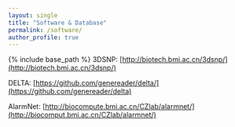```yaml
---
layout: single
title: "Software & Database"
permalink: /software/
author_profile: true
---
```


{% include base_path %}
3DSNP: [http://biotech.bmi.ac.cn/3dsnp/](http://biotech.bmi.ac.cn/3dsnp/)

DELTA: [https://github.com/genereader/delta/](https://github.com/genereader/delta)

AlarmNet: [http://biocompute.bmi.ac.cn/CZlab/alarmnet/](http://biocomput.bmi.ac.cn/CZlab/alarmnet/)
